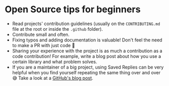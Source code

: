 # Open Source tips for beginners

- Read projects' contribution guidelines (usually on the `CONTRIBUTING.md` file at the root or inside the `.github` folder).
- Contribute small and often.
- Fixing typos and adding documentation is valuable! Don't feel the need to make a PR with just code :slightly_smiling_face:
- Sharing your experience with the project is as much a contribution as a code contribution! For example, write a blog post about how you use a certain library and what problem solves.
- If you are a maintainer of a big project, using Saved Replies can be very helpful when you find yourself repeating the same thing over and over :sweat_smile: Take a look at a [GitHub's blog post](https://github.blog/2016-03-29-saved-replies/).
